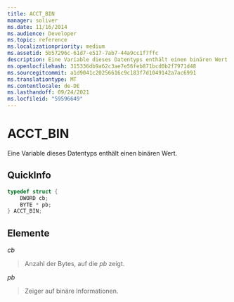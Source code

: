 ```yaml
---
title: ACCT_BIN
manager: soliver
ms.date: 11/16/2014
ms.audience: Developer
ms.topic: reference
ms.localizationpriority: medium
ms.assetid: 5b57296c-61d7-e517-7ab7-44a9cc1f7ffc
description: Eine Variable dieses Datentyps enthält einen binären Wert.
ms.openlocfilehash: 315336db9a62c3ae7e56feb871bcd0b2f7971d48
ms.sourcegitcommit: a1d9041c20256616c9c183f7d1049142a7ac6991
ms.translationtype: MT
ms.contentlocale: de-DE
ms.lasthandoff: 09/24/2021
ms.locfileid: "59596649"
---
```

# <a name="acct_bin"></a>ACCT_BIN

Eine Variable dieses Datentyps enthält einen binären Wert.
  
## <a name="quick-info"></a>QuickInfo

```cpp
typedef struct { 
    DWORD cb; 
    BYTE * pb; 
} ACCT_BIN; 

```

## <a name="members"></a>Elemente

_cb_
  
> Anzahl der Bytes, auf die  _pb_ zeigt. 
    
_pb_
  
> Zeiger auf binäre Informationen.
    

